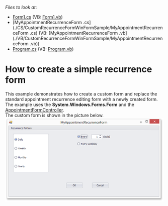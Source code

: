<!-- default file list -->
*Files to look at*:

* [Form1.cs](./CS/CustomRecurrenceFormWinFormSample/Form1.cs) (VB: [Form1.vb](./VB/CustomRecurrenceFormWinFormSample/Form1.vb))
* [MyAppointmentRecurrenceForm .cs](./CS/CustomRecurrenceFormWinFormSample/MyAppointmentRecurrenceForm .cs) (VB: [MyAppointmentRecurrenceForm .vb](./VB/CustomRecurrenceFormWinFormSample/MyAppointmentRecurrenceForm .vb))
* [Program.cs](./CS/CustomRecurrenceFormWinFormSample/Program.cs) (VB: [Program.vb](./VB/CustomRecurrenceFormWinFormSample/Program.vb))
<!-- default file list end -->
# How to create a simple recurrence form


<p>This example demonstrates how to create a custom form and replace the standard appointment recurrence editing form with a newly created form. The example uses the <strong>System.Windows.Forms.Form</strong> and the <a href="http://help.devexpress.com/#WindowsForms/clsDevExpressXtraSchedulerUIAppointmentFormControllertopic">AppointmentFormController</a>.<br />The custom form is shown in the picture below.<br /><img src="https://raw.githubusercontent.com/DevExpress-Examples/how-to-create-a-simple-recurrence-form-t222451/15.2.4+/media/c5b2600f-d16f-11e4-80bf-00155d62480c.png"></p>

<br/>


